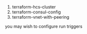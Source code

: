 1. terraform-hcs-cluster
2. terraform-consul-config
3. terraform-vnet-with-peering

you may wish to configure run triggers